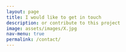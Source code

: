 ```yaml
---
layout: page
title: I would like to get in touch
description: or contribute to this project
image: assets/images/X.jpg
nav-menu: true
permalink: /contact/
---
```


